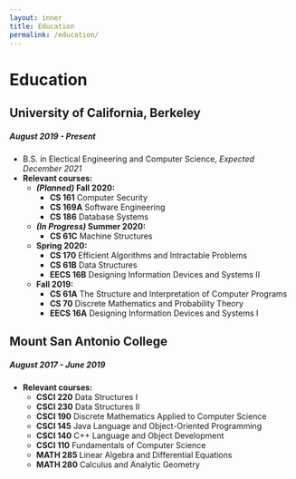 ```yaml
---
layout: inner
title: Education
permalink: /education/
---
```

# Education 

## University of California, Berkeley 
##### August 2019 - Present 
  - B.S. in Electical Engineering and Computer Science, *Expected December 2021*   
  - **Relevant courses:**
    - ***(Planned)* Fall 2020:**
      - **CS 161** Computer Security
      - **CS 169A** Software Engineering
      - **CS 186** Database Systems
    - ***(In Progress)* Summer 2020:**
      - **CS 61C** Machine Structures
    - **Spring 2020:**
      - **CS 170** Efficient Algorithms and Intractable Problems
      - **CS 61B** Data Structures
      - **EECS 16B** Designing Information Devices and Systems II
    - **Fall 2019:**
      - **CS 61A** The Structure and Interpretation of Computer Programs 
      - **CS 70** Discrete Mathematics and Probability Theory
      - **EECS 16A** Designing Information Devices and Systems I

## Mount San Antonio College
##### August 2017 - June 2019
  - **Relevant courses:**    
    - **CSCI 220** Data Structures I 
    - **CSCI 230** Data Structures II  
    - **CSCI 190** Discrete Mathematics Applied to Computer Science  
    - **CSCI 145** Java Language and Object-Oriented Programming 
    - **CSCI 140** C++ Language and Object Development 
    - **CSCI 110** Fundamentals of Computer Science  
    - **MATH 285** Linear Algebra and Differential Equations 
    - **MATH 280** Calculus and Analytic Geometry  
